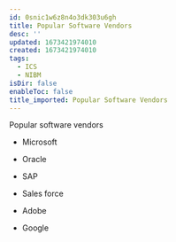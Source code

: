 ```yaml
---
id: 0snic1w6z8n4o3dk303u6gh
title: Popular Software Vendors
desc: ''
updated: 1673421974010
created: 1673421974010
tags:
  - ICS
  - NIBM
isDir: false
enableToc: false
title_imported: Popular Software Vendors
---
```


Popular software vendors

-   Microsoft

-   Oracle

-   SAP

-   Sales force

-   Adobe

-   Google
